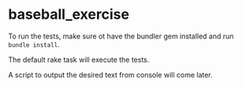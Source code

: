 baseball_exercise
=================

To run the tests, make sure ot have the bundler gem installed and run `bundle install`.

The default rake task will execute the tests.

A script to output the desired text from console will come later.
